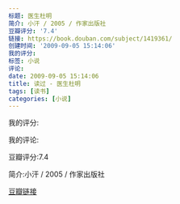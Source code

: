 ```yaml
---
标题: 医生杜明
简介: 小汗 / 2005 / 作家出版社
豆瓣评分: '7.4'
链接: https://book.douban.com/subject/1419361/
创建时间: '2009-09-05 15:14:06'
我的评分:
标签: 小说
评论:
date: 2009-09-05 15:14:06
title: 读过 - 医生杜明
tags: [读书]
categories: [小说]
---
```


我的评分:

我的评论:

豆瓣评分:7.4

简介:小汗 / 2005 / 作家出版社

[豆瓣链接](https://book.douban.com/subject/1419361/)

